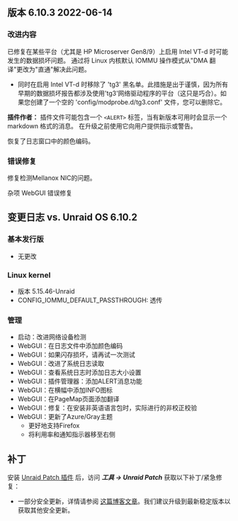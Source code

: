 ## 版本 6.10.3 2022-06-14

### 改进内容

已修复在某些平台（尤其是 HP Microserver Gen8/9）上启用 Intel VT-d 时可能发生的数据损坏问题。
通过将 Linux 内核默认 IOMMU 操作模式从"DMA 翻译"更改为"直通"解决此问题。

- 同时在启用 Intel VT-d 时移除了 'tg3' 黑名单。此措施是出于谨慎，因为所有早期的数据损坏报告都涉及使用'tg3'网络驱动程序的平台（这只是巧合）。如果您创建了一个空的 'config/modprobe.d/tg3.conf' 文件，您可以删除它。

**插件作者：** 插件文件可能包含一个 `<ALERT>` 标签，当有新版本可用时会显示一个 markdown 格式的消息。
在升级之前使用它向用户提供指示或警告。

恢复了日志窗口中的颜色编码。

### 错误修复

修复检测Mellanox NIC的问题。

杂项 WebGUI 错误修复

## 变更日志 vs. Unraid OS 6.10.2

### 基本发行版

- 无更改

### Linux kernel

- 版本 5.15.46-Unraid
- CONFIG\_IOMMU\_DEFAULT\_PASSTHROUGH: 透传

### 管理

- 启动：改进网络设备检测
- WebGUI：在日志文件中添加颜色编码
- WebGUI：如果闪存损坏，请再试一次测试
- WebGUI：改进了系统日志读取
- WebGUI：查看系统日志时添加日志大小设置
- WebGUI：插件管理器：添加ALERT消息功能
- WebGUI：在横幅中添加INFO图标
- WebGUI：在PageMap页面添加翻译
- WebGUI：修复：在安装非英语语言包时，实际进行的非校正校验
- WebGUI：更新了Azure/Gray主题
  - 更好地支持Firefox
  - 将利用率和通知指示器移至右侧

## 补丁

安装 [Unraid Patch 插件](https://forums.unraid.net/topic/185560-unraid-patch-plugin/) 后，访问 ***工具 → Unraid Patch*** 获取以下补丁/紧急修复：

- 一部分安全更新，详情请参阅 [这篇博客文章](https://unraid.net/blog/cvd)。我们建议升级到最新稳定版本以获取其他安全更新。
